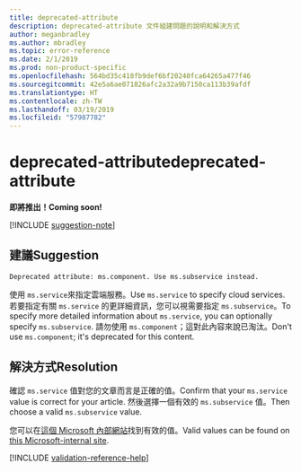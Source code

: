 ```yaml
---
title: deprecated-attribute
description: deprecated-attribute 文件組建問題的說明和解決方式
author: meganbradley
ms.author: mbradley
ms.topic: error-reference
ms.date: 2/1/2019
ms.prod: non-product-specific
ms.openlocfilehash: 564bd35c418fb9def6bf20240fca64265a477f46
ms.sourcegitcommit: 42e5a6ae071826afc2a32a9b7150ca113b39afdf
ms.translationtype: HT
ms.contentlocale: zh-TW
ms.lasthandoff: 03/19/2019
ms.locfileid: "57987782"
---
```

# <a name="deprecated-attribute"></a><span data-ttu-id="4adc6-103">deprecated-attribute</span><span class="sxs-lookup"><span data-stu-id="4adc6-103">deprecated-attribute</span></span>

<span data-ttu-id="4adc6-104">**即將推出！**</span><span class="sxs-lookup"><span data-stu-id="4adc6-104">**Coming soon!**</span></span>

[!INCLUDE [suggestion-note](includes/suggestion-note.md)]

## <a name="suggestion"></a><span data-ttu-id="4adc6-105">建議</span><span class="sxs-lookup"><span data-stu-id="4adc6-105">Suggestion</span></span>

`Deprecated attribute: ms.component. Use ms.subservice instead.`

<span data-ttu-id="4adc6-106">使用 `ms.service`來指定雲端服務。</span><span class="sxs-lookup"><span data-stu-id="4adc6-106">Use `ms.service` to specify cloud services.</span></span> <span data-ttu-id="4adc6-107">若要指定有關 `ms.service` 的更詳細資訊，您可以視需要指定 `ms.subservice`。</span><span class="sxs-lookup"><span data-stu-id="4adc6-107">To specify more detailed information about `ms.service`, you can optionally specify `ms.subservice`.</span></span> <span data-ttu-id="4adc6-108">請勿使用 `ms.component`；這對此內容來說已淘汰。</span><span class="sxs-lookup"><span data-stu-id="4adc6-108">Don't use `ms.component`; it's deprecated for this content.</span></span>

## <a name="resolution"></a><span data-ttu-id="4adc6-109">解決方式</span><span class="sxs-lookup"><span data-stu-id="4adc6-109">Resolution</span></span>

<span data-ttu-id="4adc6-110">確認 `ms.service` 值對您的文章而言是正確的值。</span><span class="sxs-lookup"><span data-stu-id="4adc6-110">Confirm that your `ms.service` value is correct for your article.</span></span> <span data-ttu-id="4adc6-111">然後選擇一個有效的 `ms.subservice` 值。</span><span class="sxs-lookup"><span data-stu-id="4adc6-111">Then choose a valid `ms.subservice` value.</span></span>

<span data-ttu-id="4adc6-112">您可以在[這個 Microsoft 內部網站](https://docsmetadatatool.azurewebsites.net/allowlists)找到有效的值。</span><span class="sxs-lookup"><span data-stu-id="4adc6-112">Valid values can be found on [this Microsoft-internal site](https://docsmetadatatool.azurewebsites.net/allowlists).</span></span>

<!--make sure to add this file to your includes folder and verify the path-->
[!INCLUDE [validation-reference-help](includes/validation-reference-help.md)]
